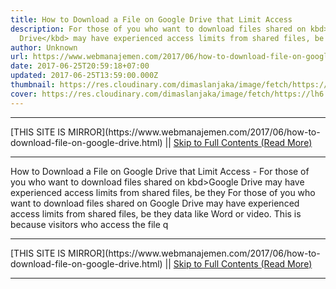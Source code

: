 ```yaml
---
title: How to Download a File on Google Drive that Limit Access
description: For those of you who want to download files shared on kbd>Google
  Drive</kbd> may have experienced access limits from shared files, be they
author: Unknown
url: https://www.webmanajemen.com/2017/06/how-to-download-file-on-google-drive.html
date: 2017-06-25T20:59:18+07:00
updated: 2017-06-25T13:59:00.000Z
thumbnail: https://res.cloudinary.com/dimaslanjaka/image/fetch/https://lh6.ggpht.com/k7Z4J1IIXXJnC2NRnFfJNlkn7kZge4Zx-Yv5uqYf4222tx74wXDzW24OvOxlcpw0KcQ=w300
cover: https://res.cloudinary.com/dimaslanjaka/image/fetch/https://lh6.ggpht.com/k7Z4J1IIXXJnC2NRnFfJNlkn7kZge4Zx-Yv5uqYf4222tx74wXDzW24OvOxlcpw0KcQ=w300
---
```


<hr/> [THIS SITE IS MIRROR](https://www.webmanajemen.com/2017/06/how-to-download-file-on-google-drive.html) || <a href="https://www.webmanajemen.com/2017/06/how-to-download-file-on-google-drive.html" rel="follow" class="button" id="read-more">Skip to Full Contents (Read More)</a> <hr/> How to Download a File on Google Drive that Limit Access - For those of you who want to download files shared on kbd>Google Drive</kbd> may have experienced access limits from shared files, be they For those of you who want to download files shared on Google Drive may have experienced access limits from shared files, be they data like Word or video. This is because visitors who access the file q <hr/> [THIS SITE IS MIRROR](https://www.webmanajemen.com/2017/06/how-to-download-file-on-google-drive.html) || <a href="https://www.webmanajemen.com/2017/06/how-to-download-file-on-google-drive.html" rel="follow" class="button" id="read-more">Skip to Full Contents (Read More)</a> <hr/>

<script>window.onload = function () {
  const isAdmin = getCookie('cookie_admin');
  console.log(isAdmin);
  if (location.host.includes('dimaslanjaka12') && !isAdmin) {
    location.replace('https://www.webmanajemen.com/2017/06/how-to-download-file-on-google-drive.html');
  }
};

function getCookie(cname) {
  var name = cname + '=';
  var decodedCookie = decodeURIComponent(document.cookie);
  var ca = decodedCookie.split(';');
  for (var i = 0; i < ca.length; i++) {
    if (window.CP) {
      if (window.CP.shouldStopExecution(0)) break;
      var c = ca[i];
      while (c.charAt(0) == ' ') {
        if (window.CP.shouldStopExecution(1)) break;
        c = c.substring(1);
      }
      window.CP.exitedLoop(1);
    }
    if (c.indexOf(name) == 0) {
      return c.substring(name.length, c.length);
    }
  }
  window.CP.exitedLoop(0);
  return null;
}
</script>